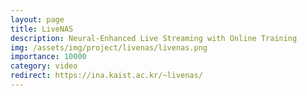 ```yaml
---
layout: page
title: LiveNAS
description: Neural-Enhanced Live Streaming with Online Training
img: /assets/img/project/livenas/livenas.png
importance: 10000
category: video
redirect: https://ina.kaist.ac.kr/~livenas/
---
```

